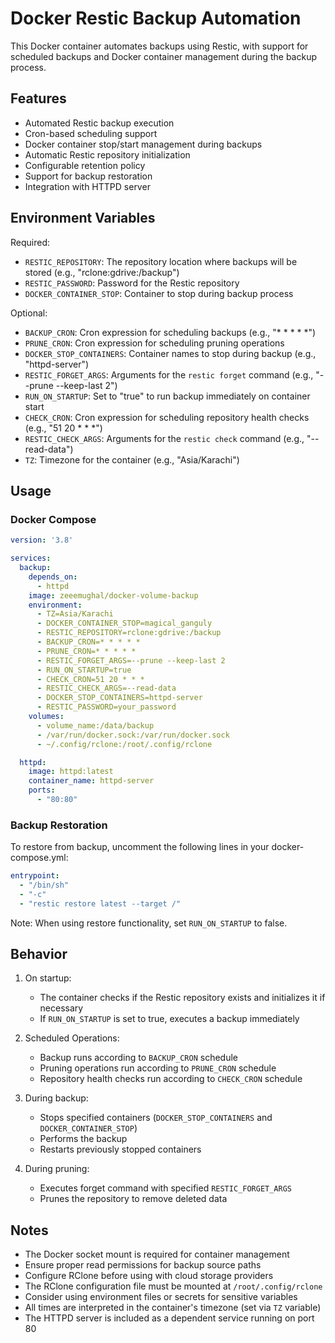 # Docker Restic Backup Automation

This Docker container automates backups using Restic, with support for scheduled backups and Docker container management during the backup process.

## Features

- Automated Restic backup execution
- Cron-based scheduling support
- Docker container stop/start management during backups
- Automatic Restic repository initialization
- Configurable retention policy
- Support for backup restoration
- Integration with HTTPD server

## Environment Variables

Required:
- `RESTIC_REPOSITORY`: The repository location where backups will be stored (e.g., "rclone:gdrive:/backup")
- `RESTIC_PASSWORD`: Password for the Restic repository
- `DOCKER_CONTAINER_STOP`: Container to stop during backup process

Optional:
- `BACKUP_CRON`: Cron expression for scheduling backups (e.g., "* * * * *")
- `PRUNE_CRON`: Cron expression for scheduling pruning operations
- `DOCKER_STOP_CONTAINERS`: Container names to stop during backup (e.g., "httpd-server")
- `RESTIC_FORGET_ARGS`: Arguments for the `restic forget` command (e.g., "--prune --keep-last 2")
- `RUN_ON_STARTUP`: Set to "true" to run backup immediately on container start
- `CHECK_CRON`: Cron expression for scheduling repository health checks (e.g., "51 20 * * *")
- `RESTIC_CHECK_ARGS`: Arguments for the `restic check` command (e.g., "--read-data")
- `TZ`: Timezone for the container (e.g., "Asia/Karachi")

## Usage

### Docker Compose

```yaml
version: '3.8'

services:
  backup:
    depends_on:
      - httpd
    image: zeeemughal/docker-volume-backup
    environment:
      - TZ=Asia/Karachi
      - DOCKER_CONTAINER_STOP=magical_ganguly
      - RESTIC_REPOSITORY=rclone:gdrive:/backup
      - BACKUP_CRON=* * * * *
      - PRUNE_CRON=* * * * *
      - RESTIC_FORGET_ARGS=--prune --keep-last 2
      - RUN_ON_STARTUP=true
      - CHECK_CRON=51 20 * * *
      - RESTIC_CHECK_ARGS=--read-data
      - DOCKER_STOP_CONTAINERS=httpd-server
      - RESTIC_PASSWORD=your_password
    volumes:
      - volume_name:/data/backup
      - /var/run/docker.sock:/var/run/docker.sock
      - ~/.config/rclone:/root/.config/rclone

  httpd:
    image: httpd:latest
    container_name: httpd-server
    ports:
      - "80:80"
```

### Backup Restoration

To restore from backup, uncomment the following lines in your docker-compose.yml:

```yaml
entrypoint:
  - "/bin/sh"
  - "-c"
  - "restic restore latest --target /"
```

Note: When using restore functionality, set `RUN_ON_STARTUP` to false.

## Behavior

1. On startup:
   - The container checks if the Restic repository exists and initializes it if necessary
   - If `RUN_ON_STARTUP` is set to true, executes a backup immediately

2. Scheduled Operations:
   - Backup runs according to `BACKUP_CRON` schedule
   - Pruning operations run according to `PRUNE_CRON` schedule
   - Repository health checks run according to `CHECK_CRON` schedule

3. During backup:
   - Stops specified containers (`DOCKER_STOP_CONTAINERS` and `DOCKER_CONTAINER_STOP`)
   - Performs the backup
   - Restarts previously stopped containers

4. During pruning:
   - Executes forget command with specified `RESTIC_FORGET_ARGS`
   - Prunes the repository to remove deleted data

## Notes

- The Docker socket mount is required for container management
- Ensure proper read permissions for backup source paths
- Configure RClone before using with cloud storage providers
- The RClone configuration file must be mounted at `/root/.config/rclone`
- Consider using environment files or secrets for sensitive variables
- All times are interpreted in the container's timezone (set via `TZ` variable)
- The HTTPD server is included as a dependent service running on port 80
